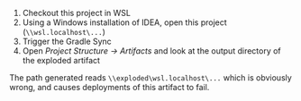 1. Checkout this project in WSL
2. Using a Windows installation of IDEA, open this project (`\\wsl.localhost\...`)
3. Trigger the Gradle Sync
4. Open *Project Structure -> Artifacts* and look at the output directory of the exploded artifact

The path generated reads `\\exploded\wsl.localhost\...` which is obviously wrong, and causes deployments of this artifact to fail.